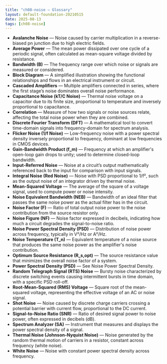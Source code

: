 ```yaml
---
title: "ch08-noise — Glossary"
layout: default-foundation-20210515
date: 2025-08-13
tags: [ch08-noise]
---
```


- **Avalanche Noise** — Noise caused by carrier multiplication in a reverse-biased pn junction due to high electric fields.  
- **Average Power** — The mean power dissipated over one cycle of a periodic signal, often calculated as mean-square voltage divided by resistance.  
- **Bandwidth (B)** — The frequency range over which noise or signals are measured or considered.  
- **Block Diagram** — A simplified illustration showing the functional relationships and flows in an electrical instrument or circuit.  
- **Cascaded Amplifiers** — Multiple amplifiers connected in series, where the first stage’s noise dominates overall noise performance.  
- **Capacitance Noise (kT/C Noise)** — Thermal noise voltage on a capacitor due to its finite size, proportional to temperature and inversely proportional to capacitance.  
- **Correlation** — Measure of how two signals or noise sources relate, affecting the total noise power when they are combined.  
- **Discrete Fourier Transform (DFT)** — A mathematical tool to convert time-domain signals into frequency-domain for spectrum analysis.  
- **Flicker Noise (1/f Noise)** — Low-frequency noise with a power spectral density inversely proportional to frequency, dominant at low frequencies in CMOS devices.  
- **Gain-Bandwidth Product (f_m)** — Frequency at which an amplifier's open-loop gain drops to unity; used to determine closed-loop bandwidth.  
- **Input-Referred Noise** — Noise at a circuit’s output mathematically referenced back to the input for comparison with input signals.  
- **Integral Noise (Red Noise)** — Noise with PSD proportional to 1/f², such as the output noise of an integrator driven by thermal noise.  
- **Mean-Squared Voltage** — The average of the square of a voltage signal, used to compute power or noise intensity.  
- **Noise Equivalent Bandwidth (NEB)** — Bandwidth of an ideal filter that passes the same noise power as the actual filter has in the circuit.  
- **Noise Factor (F)** — Ratio of total output noise power to the noise contribution from the source resistor only.  
- **Noise Figure (NF)** — Noise factor expressed in decibels, indicating how much a circuit degrades the signal-to-noise ratio.  
- **Noise Power Spectral Density (PSD)** — Distribution of noise power across frequency, typically in V²/Hz or A²/Hz.  
- **Noise Temperature (T_n)** — Equivalent temperature of a noise source that produces the same noise power as the amplifier's noise contribution.  
- **Optimum Source Resistance (R_s,opt)** — The source resistance value that minimizes the overall noise factor of a system.  
- **Power Spectral Density (PSD)** — See Noise Power Spectral Density.  
- **Random Telegraph Signal (RTS) Noise** — Bursty noise characterized by discrete switching events causing intermittent bursts in time domain, with a specific PSD roll-off.  
- **Root-Mean-Squared (RMS) Voltage** — Square root of the mean-squared voltage, representing the effective voltage of an AC or noise signal.  
- **Shot Noise** — Noise caused by discrete charge carriers crossing a potential barrier with current flow, proportional to the DC current.  
- **Signal-to-Noise Ratio (SNR)** — Ratio of desired signal power to noise power, often expressed in decibels (dB).  
- **Spectrum Analyzer (SA)** — Instrument that measures and displays the power spectral density of a signal.  
- **Thermal Noise (Johnson-Nyquist Noise)** — Noise generated by the random thermal motion of carriers in a resistor, constant across frequency (white noise).  
- **White Noise** — Noise with constant power spectral density across frequency.
